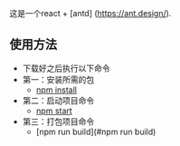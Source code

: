 这是一个react + [antd] (https://ant.design/).<br>
## 使用方法

- 下载好之后执行以下命令
- 第一：安装所需的包
  - [npm install](#npm-install)
- 第二：启动项目命令
  - [npm start](#npm-start)
- 第三：打包项目命令
  - [npm run build](#npm run build)